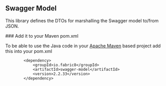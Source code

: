 ## Swagger Model

This library defines the DTOs for marshalling the Swagger model to/from JSON.

### Add it to your Maven pom.xml

To be able to use the Java code in your [Apache Maven](http://maven.apache.org/) based project add this into your pom.xml

            <dependency>
                <groupId>io.fabric8</groupId>
                <artifactId>swagger-model</artifactId>
                <version>2.2.33</version>
            </dependency>
